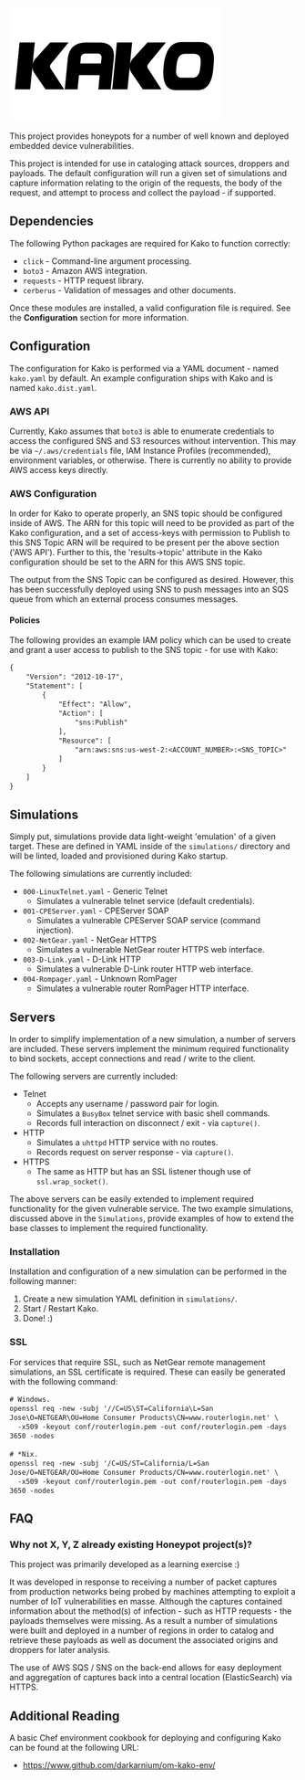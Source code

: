 ![Kako](docs/images/kako.png?raw=true)

This project provides honeypots for a number of well known and deployed embedded device vulnerabilities.

This project is intended for use in cataloging attack sources, droppers and payloads. The default configuration will run a given set of simulations and capture information relating to the origin of the requests, the body of the request, and attempt to process and collect the payload - if supported.

## Dependencies

The following Python packages are required for Kako to function correctly:

* `click` - Command-line argument processing.
* `boto3` - Amazon AWS integration.
* `requests` - HTTP request library.
* `cerberus` - Validation of messages and other documents.

Once these modules are installed, a valid configuration file is required. See the **Configuration** section for more information.

## Configuration

The configuration for Kako is performed via a YAML document - named `kako.yaml` by default. An example configuration ships with Kako and is named `kako.dist.yaml`.

### AWS API

Currently, Kako assumes that `boto3` is able to enumerate credentials to access the configured SNS and S3 resources without intervention. This may be via `~/.aws/credentials` file, IAM Instance Profiles (recommended), environment variables, or otherwise. There is currently no ability to provide AWS access keys directly.

### AWS Configuration

In order for Kako to operate properly, an SNS topic should be configured inside of AWS. The ARN for this topic will need to be provided as part of the Kako configuration, and a set of access-keys with permission to Publish to this SNS Topic ARN will be required to be present per the above section ('AWS API'). Further to this, the 'results->topic' attribute in the Kako configuration should be set to the ARN for this AWS SNS topic.

The output from the SNS Topic can be configured as desired. However, this has been successfully deployed using SNS to push messages into an SQS queue from which an external process consumes messages.

#### Policies

The following provides an example IAM policy which can be used to create and grant a user access to publish to the SNS topic - for use with Kako:

```
{
    "Version": "2012-10-17",
    "Statement": [
        {
            "Effect": "Allow",
            "Action": [
                "sns:Publish"
            ],
            "Resource": [
                "arn:aws:sns:us-west-2:<ACCOUNT_NUMBER>:<SNS_TOPIC>"
            ]
        }
    ]
}
```

## Simulations

Simply put, simulations provide data light-weight 'emulation' of a given target. These are defined in YAML inside of the `simulations/` directory and will be linted, loaded and provisioned during Kako startup.

The following simulations are currently included:

* `000-LinuxTelnet.yaml` - Generic Telnet
  * Simulates a vulnerable telnet service (default credentials).
* `001-CPEServer.yaml` - CPEServer SOAP
  * Simulates a vulnerable CPEServer SOAP service (command injection).
* `002-NetGear.yaml` - NetGear HTTPS
  * Simulates a vulnerable NetGear router HTTPS web interface.
* `003-D-Link.yaml` - D-Link HTTP
  * Simulates a vulnerable D-Link router HTTP web interface.
* `004-Rompager.yaml` - Unknown RomPager
  * Simulates a vulnerable router RomPager HTTP interface.

## Servers

In order to simplify implementation of a new simulation, a number of servers are included. These servers implement the minimum required functionality to bind sockets, accept connections and read / write to the client.

The following servers are currently included:

* Telnet
  * Accepts any username / password pair for login.
  * Simulates a `BusyBox` telnet service with basic shell commands.
  * Records full interaction on disconnect / exit - via `capture()`.
* HTTP
  * Simulates a `uhttpd` HTTP service with no routes.
  * Records request on server response - via `capture()`.
* HTTPS
  * The same as HTTP but has an SSL listener though use of `ssl.wrap_socket()`.

The above servers can be easily extended to implement required functionality for the given vulnerable service. The two example simulations, discussed above in the `Simulations`, provide examples of how to extend the base classes to implement the required functionality.

### Installation

Installation and configuration of a new simulation can be performed in the following manner:

1. Create a new simulation YAML definition in `simulations/`.
2. Start / Restart Kako.
3. Done! :)

### SSL

For services that require SSL, such as NetGear remote management simulations, an SSL certificate is required. These can easily be generated with the following command:

```
# Windows.
openssl req -new -subj '//C=US\ST=California\L=San Jose\O=NETGEAR\OU=Home Consumer Products\CN=www.routerlogin.net' \
  -x509 -keyout conf/routerlogin.pem -out conf/routerlogin.pem -days 3650 -nodes

# *Nix.
openssl req -new -subj '/C=US/ST=California/L=San Jose/O=NETGEAR/OU=Home Consumer Products/CN=www.routerlogin.net' \
  -x509 -keyout conf/routerlogin.pem -out conf/routerlogin.pem -days 3650 -nodes
```

## FAQ

### Why not X, Y, Z already existing Honeypot project(s)?

This project was primarily developed as a learning exercise :)

It was developed in response to receiving a number of packet captures from production networks being probed by machines attempting to exploit a number of IoT vulnerabilities en masse. Although the captures contained information about the method(s) of infection - such as HTTP requests - the payloads themselves were missing. As a result a number of simulations were built and deployed in a number of regions in order to catalog and retrieve these payloads as well as document the associated origins and droppers for later analysis.

The use of AWS SQS / SNS on the back-end allows for easy deployment and aggregation of captures back into a central location (ElasticSearch) via HTTPS.

## Additional Reading

A basic Chef environment cookbook for deploying and configuring Kako can be found at the following URL:

* https://www.github.com/darkarnium/om-kako-env/
